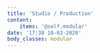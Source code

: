 ```yaml
---
title: 'Studio / Production'
content:
    items: '@self.modular'
date: '17:38 10-03-2020'
body_classes: modular
---
```


